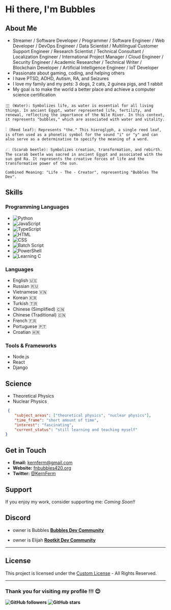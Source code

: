 # Hi there, I'm Bubbles

## About Me
- Streamer / Software Developer / Programmer / Software Engineer / Web Developer / DevOps Engineer / Data Scientist / Multilingual Customer Support Engineer / Research Scientist / Technical Consultant / Localization Engineer / International Project Manager / Cloud Engineer / Security Engineer / Academic Researcher / Technical Writer / Blockchain Developer / Artificial Intelligence Engineer / IoT Developer
- Passionate about gaming, coding, and helping others
- I have PTSD, ADHD, Autism, RA, and Seizures
- I love my family and my pets: 3 dogs, 2 cats, 2 guinea pigs, and 1 rabbit
- My goal is to make the world a better place and achieve a computer science certification

```
𓈗 (Water): Symbolizes life, as water is essential for all living things. In ancient Egypt, water represented life, fertility, and renewal, reflecting the importance of the Nile River. In this context, it represents "bubbles," which are associated with water and vitality.

𓇋 (Reed leaf): Represents "the." This hieroglyph, a single reed leaf, is often used as a phonetic symbol for the sound "i" or "y" and can also serve as a determinative to specify the meaning of a word.

𓆎 (Scarab beetle): Symbolizes creation, transformation, and rebirth. The scarab beetle was sacred in ancient Egypt and associated with the sun god Ra. It represents the creative forces of life and the transformative power of the sun.

Combined Meaning: "Life - The - Creator", representing "Bubbles The Dev".
```

## Skills
### Programming Languages
- ![Python](https://img.shields.io/badge/-Python-3776AB?style=flat-square&logo=python&logoColor=white)
- ![JavaScript](https://img.shields.io/badge/-JavaScript-F7DF1E?style=flat-square&logo=javascript&logoColor=black)
- ![TypeScript](https://img.shields.io/badge/-TypeScript-007ACC?style=flat-square&logo=typescript&logoColor=white)
- ![HTML](https://img.shields.io/badge/-HTML-E34F26?style=flat-square&logo=html5&logoColor=white)
- ![CSS](https://img.shields.io/badge/-CSS-1572B6?style=flat-square&logo=css3&logoColor=white)
- ![Batch Script](https://img.shields.io/badge/-Batch_Script-4A4A4A?style=flat-square&logo=windows&logoColor=white)
- ![PowerShell](https://img.shields.io/badge/-PowerShell-5391FE?style=flat-square&logo=powershell&logoColor=white)
- ![Learning C](https://img.shields.io/badge/-Learning_C-A8B9CC?style=flat-square&logo=c&logoColor=white)


### Languages
- English 🇺🇸
- Russian 🇷🇺
- Vietnamese 🇻🇳
- Korean 🇰🇷
- Turkish 🇹🇷
- Chinese (Simplified) 🇨🇳
- Chinese (Traditional) 🇨🇳
- French 🇫🇷
- Portuguese 🇵🇹
- Croatian 🇭🇷

### Tools & Frameworks
- Node.js
- React
- Django

## Science
- Theoretical Physics
- Nuclear Physics

```json
 {
    "subject_areas": ["theoretical physics", "nuclear physics"],
    "time_frame": "short amount of time",
    "interest": "fascinating",
    "current_status": "still learning and teaching myself"
}
```
## Get in Touch
- **Email:** kernferm@gmail.com
- **Website:** [fnbubbles420.org](http://fnbubbles420.org)
- **Twitter:** [@KernFerm](https://twitter.com/KernFerm)

## Support
If you enjoy my work, consider supporting me: *Coming Soon!!*

## Discord

- owner is Bubbles [**Bubbles Dev Community**](https://discord.gg/NT38Va6vQA)

- owner is Elijah [**Rootkit Dev Community**](https://discord.gg/rootkitorg)

-----
## License
This project is licensed under the [Custom License](https://github.com/KernFerm/KernFerm/blob/main/LICENSE) - All Rights Reserved.

-----

### **Thank you for visiting my profile !!! 😊**

**![GitHub followers](https://img.shields.io/github/followers/KernFerm?label=Follow&style=social)**
**![GitHub stars](https://img.shields.io/github/stars/KernFerm?label=Stars&style=social)**
